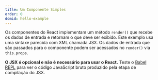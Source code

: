 ```yaml
---
title: Um Componente Simples
order: 0
domid: hello-example
---
```


Os componentes do React implementam um método `render()` que recebe os dados de entrada e retornam o que deve ser exibido. Este exemplo usa uma sintaxe parecida com XML chamada JSX. Os dados de entrada que são passados para o componente podem ser acessados no `render()` via `this.props`.

**O JSX é opcional e não é necessário para usar o React.** Teste o [Babel REPL](babel://es5-syntax-example) para ver o código JavaScript bruto produzido pela etapa de compilação do JSX.
